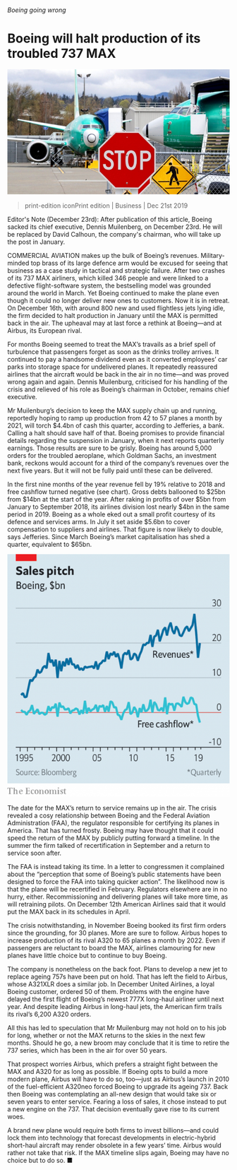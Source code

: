 ###### Boeing going wrong

# Boeing will halt production of its troubled 737 MAX 

![image](images/20191221_WBP001_0.jpg) 

> print-edition iconPrint edition | Business | Dec 21st 2019 

Editor's Note (December 23rd): After publication of this article, Boeing sacked its chief executive, Dennis Muilenberg, on December 23rd. He will be replaced by David Calhoun, the company's chairman, who will take up the post in January. 

COMMERCIAL AVIATION makes up the bulk of Boeing’s revenues. Military-minded top brass of its large defence arm would be excused for seeing that business as a case study in tactical and strategic failure. After two crashes of its 737 MAX airliners, which killed 346 people and were linked to a defective flight-software system, the bestselling model was grounded around the world in March. Yet Boeing continued to make the plane even though it could no longer deliver new ones to customers. Now it is in retreat. On December 16th, with around 800 new and used flightless jets lying idle, the firm decided to halt production in January until the MAX is permitted back in the air. The upheaval may at last force a rethink at Boeing—and at Airbus, its European rival. 

For months Boeing seemed to treat the MAX’s travails as a brief spell of turbulence that passengers forget as soon as the drinks trolley arrives. It continued to pay a handsome dividend even as it converted employees’ car parks into storage space for undelivered planes. It repeatedly reassured airlines that the aircraft would be back in the air in no time—and was proved wrong again and again. Dennis Muilenburg, criticised for his handling of the crisis and relieved of his role as Boeing’s chairman in October, remains chief executive. 

Mr Muilenburg’s decision to keep the MAX supply chain up and running, reportedly hoping to ramp up production from 42 to 57 planes a month by 2021, will torch $4.4bn of cash this quarter, according to Jefferies, a bank. Calling a halt should save half of that. Boeing promises to provide financial details regarding the suspension in January, when it next reports quarterly earnings. Those results are sure to be grisly. Boeing has around 5,000 orders for the troubled aeroplane, which Goldman Sachs, an investment bank, reckons would account for a third of the company’s revenues over the next five years. But it will not be fully paid until these can be delivered. 

In the first nine months of the year revenue fell by 19% relative to 2018 and free cashflow turned negative (see chart). Gross debts ballooned to $25bn from $14bn at the start of the year. After raking in profits of over $5bn from January to September 2018, its airlines division lost nearly $4bn in the same period in 2019. Boeing as a whole eked out a small profit courtesy of its defence and services arms. In July it set aside $5.6bn to cover compensation to suppliers and airlines. That figure is now likely to double, says Jefferies. Since March Boeing’s market capitalisation has shed a quarter, equivalent to $65bn. 

![image](images/20191221_WBC794.png) 

The date for the MAX’s return to service remains up in the air. The crisis revealed a cosy relationship between Boeing and the Federal Aviation Administration (FAA), the regulator responsible for certifying its planes in America. That has turned frosty. Boeing may have thought that it could speed the return of the MAX by publicly putting forward a timeline. In the summer the firm talked of recertification in September and a return to service soon after. 

The FAA is instead taking its time. In a letter to congressmen it complained about the “perception that some of Boeing’s public statements have been designed to force the FAA into taking quicker action”. The likelihood now is that the plane will be recertified in February. Regulators elsewhere are in no hurry, either. Recommissioning and delivering planes will take more time, as will retraining pilots. On December 12th American Airlines said that it would put the MAX back in its schedules in April. 

The crisis notwithstanding, in November Boeing booked its first firm orders since the grounding, for 30 planes. More are sure to follow. Airbus hopes to increase production of its rival A320 to 65 planes a month by 2022. Even if passengers are reluctant to board the MAX, airlines clamouring for new planes have little choice but to continue to buy Boeing. 

The company is nonetheless on the back foot. Plans to develop a new jet to replace ageing 757s have been put on hold. That has left the field to Airbus, whose A321XLR does a similar job. In December United Airlines, a loyal Boeing customer, ordered 50 of them. Problems with the engine have delayed the first flight of Boeing’s newest 777X long-haul airliner until next year. And despite leading Airbus in long-haul jets, the American firm trails its rival’s 6,200 A320 orders. 

All this has led to speculation that Mr Muilenburg may not hold on to his job for long, whether or not the MAX returns to the skies in the next few months. Should he go, a new broom may conclude that it is time to retire the 737 series, which has been in the air for over 50 years. 

That prospect worries Airbus, which prefers a straight fight between the MAX and A320 for as long as possible. If Boeing opts to build a more modern plane, Airbus will have to do so, too—just as Airbus’s launch in 2010 of the fuel-efficient A320neo forced Boeing to upgrade its ageing 737. Back then Boeing was contemplating an all-new design that would take six or seven years to enter service. Fearing a loss of sales, it chose instead to put a new engine on the 737. That decision eventually gave rise to its current woes. 

A brand new plane would require both firms to invest billions—and could lock them into technology that forecast developments in electric-hybrid short-haul aircraft may render obsolete in a few years’ time. Airbus would rather not take that risk. If the MAX timeline slips again, Boeing may have no choice but to do so. ■ 

